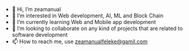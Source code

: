 - 👋 Hi, I’m zeamanual
- 👀 I’m interested in Web development, AI, ML and Block Chain
- 🌱 I’m currently learning Web and Mobile app development
- 💞️ I’m looking to collaborate on any kind of projects that are related to software development
- 📫 How to reach me, use zeamanualfeleke@gamil.com

<!---
zeamanual/zeamanual is a ✨ special ✨ repository because its `README.md` (this file) appears on your GitHub profile.
You can click the Preview link to take a look at your changes.
--->
